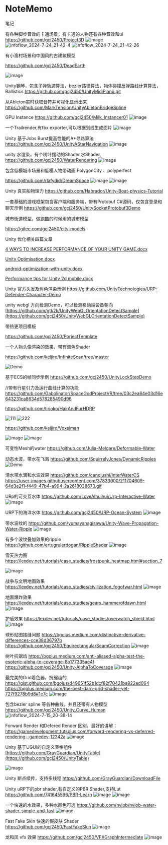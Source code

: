 # NoteMemo
笔记

有各种脚步音效的卡通场景，有卡通的人物还有各种音效和ui
https://github.com/gcj2450/Project3D
![image](https://github.com/user-attachments/assets/64bfecbb-dc5d-49ec-be50-b9021c42377c)
![infoflow_2024-7-24_21-42-4](https://github.com/user-attachments/assets/642dbdc2-e2d9-4401-9c5a-09b9be86b15f)
![infoflow_2024-7-24_21-42-26](https://github.com/user-attachments/assets/fec9ef35-ab59-4d89-a3e1-c3bdeb705dd1)



有小渔村场景和中国风的古建筑模型

https://github.com/gcj2450/DeadEarth

![image](https://github.com/user-attachments/assets/22f72ff4-9d02-4555-99b0-5124a7b90a86)


Unity钢琴，包含子弹轨迹算法，bezier路径算法，物体碰撞反弹路线计算算法，Ballistics
https://github.com/gcj2450/UnityMidiPiano.git

从Ableton实时获取音符并可视化显示出来
https://github.com/MarkTension/UnityAbletonBridgeSpline



GPU Instance
https://github.com/gcj2450/Milk_Instancer01
![image](https://github.com/user-attachments/assets/23890d7e-2055-4da1-842c-0b5e4227d941)

一个Trailrender,有fbx exporter,可以根据划线生成面片
![image](https://github.com/user-attachments/assets/dd550cb2-a3b0-4d09-96d4-4173b91f4544)


Unity 基于Jobs Burst提高性能的A*寻路算法
https://github.com/gcj2450/UnityAStarNavigation
![image](https://github.com/user-attachments/assets/90058e2c-c4d4-4161-bef1-282bc91d55a4)

unity 水渲染，有个树叶摆动的Shader,水Shader,
https://github.com/gcj2450/WaterRendering
![image](https://github.com/user-attachments/assets/c393407a-62b3-4a84-8563-7d5ec8c15973)

包含低模城市场景和低模人物带动画 PolygonCity 、polyperfect

https://github.com/rlafydid/DreamSpace 
![image](https://github.com/user-attachments/assets/fdf7d5ea-8d4b-4f6b-8792-1d4b21aa5724)
![image](https://github.com/user-attachments/assets/4f374bd6-91dd-43fd-9730-1cb230554c30)



Unity 真实船物理力
https://github.com/Habrador/Unity-Boat-physics-Tutorial

一套基础的游戏框架包含客户端和服务端，带有Protobuf C#源码，仅包含登录和聊天示例
https://github.com/gcj2450/UnitySocketProtobuf3Demo

城市街道模型，做跑酷的时候用的城市模型

 https://gitee.com/gcj2450/city-models

Unity 优化相关四篇文章

[4 WAYS TO INCREASE PERFORMANCE OF YOUR UNITY GAME.docx](https://github.com/user-attachments/files/16174566/4.WAYS.TO.INCREASE.PERFORMANCE.OF.YOUR.UNITY.GAME.docx)

[Unity Optimisation.docx](https://github.com/user-attachments/files/16174564/Unity.Optimisation.docx)

[android-optimization-with-unity.docx](https://github.com/user-attachments/files/16174562/android-optimization-with-unity.docx)

[Performance tips for Unity 2d mobile.docx](https://github.com/user-attachments/files/16174561/Performance.tips.for.Unity.2d.mobile.docx)


Unity 官方头发及角色渲染示例
https://github.com/UnityTechnologies/URP-Defender-Character-Demo

unity webgl 方向检测Demo，可以检测移动端设备朝向
[https://github.com/gtk2k/UnityWebGLOrientationDetectSample](https://github.com/gcj2450/UnityWebGLOrientationDetectSample)


带热更项目模板

https://github.com/gcj2450/PorjectTemplate

一个人物头像渲染的效果，带有调色Shader

https://github.com/keijiro/InfiniteScan/tree/master

![Demo](https://github.com/gcj2450/NoteMemo/assets/11438971/77ef43f1-7048-4b4f-a187-a4667c24daff)

基于ECS的帧同步示例
https://github.com/gcj2450/UnityLockStepDemo

//带有行星引力及运行曲线计算的功能
https://github.com/Gabolinator/SpaceGodProjectVR/tree/03c2ea64e03d16e643231ca8634d578285490d96

https://github.com/tirioko/HairAndFurHDRP

![111](https://github.com/gcj2450/NoteMemo/assets/11438971/992b3a87-8cd0-4fb2-8748-f49a060f46d9)
![222](https://github.com/gcj2450/NoteMemo/assets/11438971/fbb45a97-c76b-491a-880e-e89e680627d2)

https://github.com/keijiro/Voxelman

![image](https://github.com/gcj2450/NoteMemo/assets/11438971/fa791abe-c5ab-40a1-a000-8f59c5bfab53)
![image](https://github.com/gcj2450/NoteMemo/assets/11438971/ff37072a-2b81-472f-9440-555e3a352daa)

可变性Mesh的water
https://github.com/Julia-Melgare/Deformable-Water

动态水波，带水花飞溅
https://github.com/SquirrelyJones/DynamicRipples
![Demo](https://github.com/gcj2450/NoteMemo/assets/11438971/7b432e8f-a8eb-4a18-8d7c-79275e04d4fb)

清水带水滴和水波效果
https://github.com/canqiushi/InterWaterCS
https://user-images.githubusercontent.com/37833000/211704609-64d3e2f1-f449-47b4-a994-2a2618038673.gif

URp的可交互水体
https://github.com/LoveAIhuihui/Urp-Interactive-Water
![image](https://github.com/gcj2450/NoteMemo/assets/11438971/ac5a3aed-e04d-4533-8a43-c02629236579)

URP下的海洋水体
https://github.com/gcj2450/URP-Ocean-System
![image](https://github.com/gcj2450/NoteMemo/assets/11438971/2246c764-b634-4935-aa62-9ec073808152)

带水波纹的
https://github.com/yumayanagisawa/Unity-Wave-Propagation-Water-Ripple
![image](https://github.com/gcj2450/NoteMemo/assets/11438971/220b692d-5abe-4bf6-926a-d2b90fed3c3f)

有多个波纹叠加效果的ripple
https://github.com/ertugrulerdogan/RippleShader
![image](https://github.com/gcj2450/NoteMemo/assets/11438971/075e696e-ae67-4809-aaf3-132abc1eb09a)

雪天热力图
https://lexdev.net/tutorials/case_studies/frostpunk_heatmap.html#section_7

![image](https://github.com/user-attachments/assets/83791553-7f7c-45ff-bcc4-e8998ad7d24f)

战争与文明地图效果
https://lexdev.net/tutorials/case_studies/civilization_fogofwar.html
![image](https://github.com/user-attachments/assets/5c85533a-9b35-4d74-aac4-95de97fbfe31)

地面爆炸效果
https://lexdev.net/tutorials/case_studies/gears_hammerofdawn.html
![image](https://github.com/user-attachments/assets/be806161-7e66-4f88-a735-234fb33bcbea)

护盾效果
https://lexdev.net/tutorials/case_studies/overwatch_shield.html
![image](https://github.com/user-attachments/assets/a0b25a26-464a-4524-b702-730cb02a88d0)

球形贴图接缝问题
https://bgolus.medium.com/distinctive-derivative-differences-cce38d36797b
https://github.com/gcj2450/EquirectangularSeamCorrection
![image](https://github.com/user-attachments/assets/ba9855b7-81d9-460e-85ce-dd528f1634b9)

树叶抗锯齿
https://bgolus.medium.com/anti-aliased-alpha-test-the-esoteric-alpha-to-coverage-8b177335ae4f
https://github.com/gcj2450/Unity-AlphaToCoverage
![image](https://github.com/user-attachments/assets/762dcf49-2cd8-458d-8320-93fb888f6e26)

最完美的Grid着色器，抗锯齿的
https://gist.github.com/bgolus/d49651f52b1dcf82f70421ba922ed064
https://bgolus.medium.com/the-best-darn-grid-shader-yet-727f9278b9d8#1e7c
![image](https://github.com/user-attachments/assets/1bfc3f2c-8864-42da-a3f2-7dd8e5d049b6)

包含bezier spline 等各种曲线，并且还带有人物模型
https://github.com/gcj2450/Unity_Curve_Human
![infoflow_2024-7-15_20-38-14](https://github.com/user-attachments/assets/dfbc8c02-3103-4b5d-ac6e-ea79c24c49a7)

Forward Render 和Defered Render 区别，最好的讲解：https://gamedevelopment.tutsplus.com/forward-rendering-vs-deferred-rendering--gamedev-12342a
![image](https://github.com/user-attachments/assets/fa5b2827-fb72-4e39-a443-dce6a1ae4ece)


Unity 基于UGUI的自定义表格组件
[https://github.com/GrayGuardian/UnityTable](https://github.com/gcj2450/UnityTable)

![image](https://github.com/user-attachments/assets/af1d8abe-4f5b-43a1-9e15-04d0fb067621)


Unity 断点续传，支持多线程
https://github.com/GrayGuardian/DownloadFile

Unity uRP下的pbr shader,有自定义的PBR Shader,支持Lut
https://github.com/741645596/PBR-Learn
![image](https://github.com/user-attachments/assets/4800b34d-b67e-49d3-8dac-bebe58726fae)
![image](https://github.com/user-attachments/assets/3e056b15-9efa-46ff-b88a-5ea5e8feb7a9)

一个快速的水效果，多种水颜色可选
https://github.com/nvjob/nvjob-water-shader-simple-and-fast
![image](https://github.com/user-attachments/assets/71390d6c-6918-499b-bc11-98b0b204256a)

Fast Fake Skin 快速的假皮肤 Shader
https://github.com/gcj2450/FastFakeSkin
![image](https://github.com/user-attachments/assets/89a0ae61-e4a6-4094-b0c1-2443bc0ea778)

龙和凤 vfx 效果
https://github.com/gcj2450/VFXGraphIntermediate
![image](https://github.com/user-attachments/assets/a7c64df4-3549-4e9a-8517-d7ad93a8680f)

